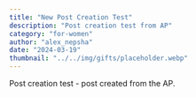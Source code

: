 ```yaml
---
title: "New Post Creation Test"
description: "Post creation test from AP"
category: "for-women"
author: "alex_nepsha"
date: "2024-03-19"
thumbnail: "../../img/gifts/placeholder.webp"
---
```


Post creation test - post created from the AP.
